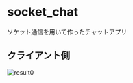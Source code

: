 # socket_chat
ソケット通信を用いて作ったチャットアプリ
## クライアント側
![result0](https://github.com/Ryosuke0425/socket_chat/assets/168053509/4bc0474e-b16c-4728-9a5b-1ad0835c5217)
